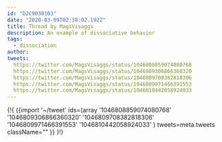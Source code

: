 ```yaml
---
id: "D2C9030103"
date: "2020-03-09T02:38:02.192Z"
title: Thread by MagsVisaggs
description: An example of dissociative behavior
tags:
  - dissociation
author:
tweets:
  https://twitter.com/MagsVisaggs/status/1046808859074080768
  https://twitter.com/MagsVisaggs/status/1046809306866360320
  https://twitter.com/MagsVisaggs/status/1046809708382818306
  https://twitter.com/MagsVisaggs/status/1046809971466391553
  https://twitter.com/MagsVisaggs/status/1046810442058924033
---
```

{!{
  {{import '~/tweet' ids=(array
    '1046808859074080768'
    '1046809306866360320'
    '1046809708382818306'
    '1046809971466391553'
    '1046810442058924033'
  ) tweets=meta.tweets className="" }}
}!}

